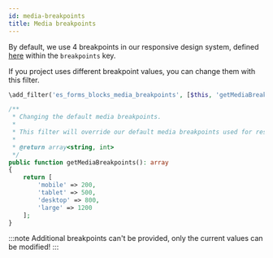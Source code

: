 ```yaml
---
id: media-breakpoints
title: Media breakpoints
---
```


By default, we use 4 breakpoints in our responsive design system, defined [here](https://github.com/infinum/eightshift-forms/blob/develop/src/Blocks/manifest.json) within the `breakpoints` key.

If you project uses different breakpoint values, you can change them with this filter.

```php
\add_filter('es_forms_blocks_media_breakpoints', [$this, 'getMediaBreakpoints']);

/**
 * Changing the default media breakpoints.
 *
 * This filter will override our default media breakpoints used for responsive selectors like widths of the form fields. You must provide all 4 breakpoints in order for this to work properly and you must follow our breakpoint names.
 *
 * @return array<string, int>
 */
public function getMediaBreakpoints(): array
{
	return [
		'mobile' => 200,
		'tablet' => 500,
		'desktop' => 800,
		'large' => 1200
	];
}
```

:::note
Additional breakpoints can't be provided, only the current values can be modified!
:::
